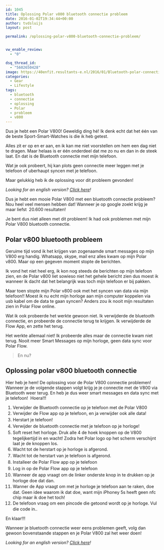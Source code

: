 ```yaml
---
id: 1045
title: Oplossing Polar v800 bluetooth connectie probleem
date: 2016-01-02T19:34:44+00:00
author: tvdsluijs
layout: post

permalink: /oplossing-polar-v800-bluetooth-connectie-probleem/


vw_enable_review:
  - "0"

dsq_thread_id:
  - "5602650428"
image: https://40enfit.resultants-e.nl/2016/01/Bluetooth-polar-connection-error.png
categories:
  - Gear
  - Lifestyle
tags:
  - bluetooth
  - connectie
  - oplossing
  - Polar
  - probleem
  - v800
---
```

Dus je hebt een Polar V800! Geweldig ding hé! Ik denk echt dat het één van de beste Sport-Smart-Watches is die ik heb getest.

Alles zit er op en er aan, en ik kan me niet voorstellen om hem een dag niet te dragen. Maar helaas is er één onderdeel dat me zo nu en dan in de steek laat. En dat is de Bluetooth connectie met mijn telefoon.

Wat je ook probeert, hij kan plots geen connectie meer leggen met je telefoon of uberhaupt syncen met je telefoon.

Maar gelukkig heb ik de oplossing voor dit probleem gevonden!<!--more-->

_Looking for an english version? <a href="https://vandersluijs.nl/blog/2016/01/solution-polar-v800-bluetooth-connection-problem.html" target="_blank">Click here</a>!_

Dus je hebt een mooie Polar V800 met een bluetooth connectie probleem? Nou heel veel mensen hebben dat! Wanneer je op google zoekt krijg je maar liefst  20.600 resultaten!

Je bent dus niet alleen met dit probleem! Ik had ook problemen met mijn Polar V800 bluetooth connectie.

## Polar v800 bluetooth probleem

Geruime tijd vond ik het krijgen van zogenaamde smart messages op mijn V800 erg handig. Whatsapp, skype, mail enz alles kwam op mijn Polar v800. Maar op een gegeven moment stopte de berichten.

Ik vond het niet heel erg, ik kon nog steeds de berichten op mijn telefoon zien, en de Polar v800 liet sowieso niet het gehele bericht zien dus moest ik wanneer ik dacht dat het belangrijk was toch mijn telefoon er bij pakken.

Maar toen stopte mijn Polar v800 ook met het syncen van data via mijn telefoon!! Moest ik nu echt mijn horloge aan mijn computer koppelen via usb kabel om de data te gaan syncen? Anders zou ik nooit mijn resultaten zien in Polar Flow online.

Wat ik ook probeerde het werkte gewoon niet. Ik verwijderde de bluetooth connectie, en probeerde de connectie terug te krijgen. Ik verwijderde de Flow App, en zette het terug.

Het werkte allemaal niet! Ik probeerde alles maar de connectie kwam niet terug. Nooit meer Smart Messages op mijn horloge, geen data sync voor Polar Flow.

> En nu?

## Oplossing polar v800 bluetooth connectie

Hier heb je hem! De oplossing voor de Polar V800 connectie problemen! Wanneer je de volgende stappen volgt krijg je je connectie met de V800 via Bluetooth weer terug. En heb je dus weer smart messages en data sync met je telefoon!  Hoera!!!

  1. Verwijder de Bluetooth connectie op je telefoon met de Polar V800
  2. <span style="line-height: 1.5;">Verwijder de Flow app op je telefoon, en ja verwijder ook alle data!</span>
  3. <span style="line-height: 1.5;">Herstart je telefoon!</span>
  4. <span style="line-height: 1.5;">Verwijder de bluetooth connectie met je telefoon op je horloge!</span>
  5. <span style="line-height: 1.5;">Soft reset het horloge. Druk alle 4 de hoek knoppen op de V800 tegelijkertijd in en wacht! Zodra het Polar logo op het scherm verschijnt laat je de knoppen los.</span>
  6. <span style="line-height: 1.5;">Wacht tot de herstart op je horloge is afgerond.</span>
  7. <span style="line-height: 1.5;">Wacht tot de herstart van je telefoon is afgerond.</span>
  8. <span style="line-height: 1.5;">Installeer de Polar Flow app op je telefoon</span>
  9. <span style="line-height: 1.5;">Log in op de Polar Flow app op je telefoon</span>
 10. <span style="line-height: 1.5;">Wanneer de app vraagt om de linker onderste knop in te drukken op je horloge doe dat dan.</span>
 11. <span style="line-height: 1.5;">Wanner de App vraagt om met je horloge je telefoon aan te raken, doe dat. Geen idee waarom ik dat doe, want mijn iPhoney 5s heeft geen nfc chip maar ik doe het toch!</span>
 12. <span style="line-height: 1.5;">De telefoon vraag om een pincode die getoond wordt op je horloge. Vul die code in..</span>

En klaar!!!

Wanneer je bluetooth connectie weer eens problemen geeft, volg dan gewoon bovenstaande stappen en je Polar V800 zal het weer doen!

_Looking for an english version? _<a href="https://vandersluijs.nl/blog/2016/01/solution-polar-v800-bluetooth-connection-problem.html" target="_blank">Click here</a>!__